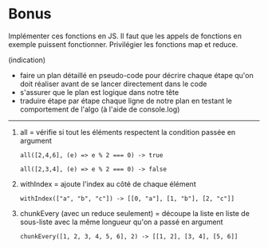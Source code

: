 # Bonus

Implémenter ces fonctions en JS.
Il faut que les appels de fonctions en exemple puissent fonctionner.
Privilégier les fonctions map et reduce.

(indication)

- faire un plan détaillé en pseudo-code pour décrire chaque étape qu'on doit réaliser avant de se lancer directement dans le code
- s'assurer que le plan est logique dans notre tête
- traduire étape par étape chaque ligne de notre plan en testant le comportement de l'algo (à l'aide de console.log)

---

1. all = vérifie si tout les éléments respectent la condition passée en argument

   `all([2,4,6], (e) => e % 2 === 0) -> true`

   `all([2,3,4], (e) => e % 2 === 0) -> false`

2. withIndex = ajoute l'index au côté de chaque élément

   `withIndex(["a", "b", "c"]) -> [[0, "a"], [1, "b"], [2, "c"]]`

3. chunkEvery (avec un reduce seulement) = découpe la liste en liste de sous-liste avec la même longueur qu'on a passé en argument

   `chunkEvery([1, 2, 3, 4, 5, 6], 2) -> [[1, 2], [3, 4], [5, 6]]`
